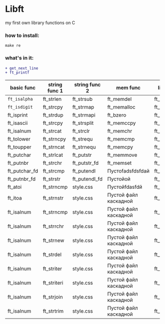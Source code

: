# Libft
my first own library functions on C

### how to install:
```shell
make re
```
### what's in it:

```diff
+ get_next_line
+ ft_printf
```


basic func  | string func 1	|string func 2 | mem func| list func|
----------------|--------------|----------------|----------------|----------------|
`ft_isalpha`| ft_strlen|ft_strsub| ft_memdel|ft_lstnew|
`ft_isdigit`| ft_strcpy		|ft_strmap| ft_memalloc|ft_lstdelone|
ft_isprint| ft_strdup  |ft_strmapi| ft_bzero|ft_lstdel|
ft_isascii| ft_strcpy | ft_strsplit| ft_memccpy|ft_lstadd|
ft_isalnum | ft_strcat|ft_strclr| ft_memchr|ft_lstiter|
ft_tolower| ft_strncpy|ft_strequ| ft_memcmp|ft_lstmap|
ft_toupper| ft_strncat|ft_strnequ | ft_memcpy|ft_memdel|
ft_putchar| ft_strlcat| ft_putstr| ft_memmove|ft_memdel|
ft_putnbr| ft_strchr|ft_putstr_fd| ft_memset|ft_memdel|
ft_putchar_fd| ft_strcmp|ft_putendl| Пустоfadsfdsfdaй|ft_memdel|
ft_putnbr_fd| ft_strstr|ft_putendl_fd| Пустойой|ft_memdel|
ft_atoi| ft_strncmp|style.css | Пустойfdasfdй|ft_memdel|
ft_itoa| ft_strnstr|style.css | Пустой файл каскадной|ft_memdel|
ft_isalnum| ft_strncmp|style.css| Пустой файл каскадной|ft_memdel|
ft_isalnum| ft_strrchr|style.css| Пустой файл каскадной|ft_memdel|
ft_isalnum|  ft_strnew|style.css| Пустой файл каскадной|ft_memdel|
ft_isalnum| ft_strdel|style.css| Пустой файл каскадной|ft_memdel|
ft_isalnum| ft_striter|style.css| Пустой файл каскадной|ft_memdel|
ft_isalnum| ft_striteri|style.css| Пустой файл каскадной|ft_memdel|
ft_isalnum| ft_strjoin|style.css| Пустой файл каскадной|ft_memdel|
ft_isalnum| ft_strtrim|style.css| Пустой файл каскадной|ft_memdel|

